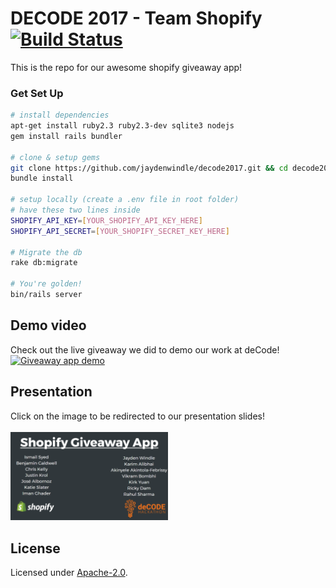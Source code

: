 # DECODE 2017 - Team Shopify [![Build Status](https://travis-ci.org/jaydenwindle/decode2017.svg?branch=master)](https://travis-ci.org/jaydenwindle/decode2017)

This is the repo for our awesome shopify giveaway app!

### Get Set Up
```bash
# install dependencies
apt-get install ruby2.3 ruby2.3-dev sqlite3 nodejs
gem install rails bundler

# clone & setup gems
git clone https://github.com/jaydenwindle/decode2017.git && cd decode2017
bundle install

# setup locally (create a .env file in root folder)
# have these two lines inside
SHOPIFY_API_KEY=[YOUR_SHOPIFY_API_KEY_HERE]
SHOPIFY_API_SECRET=[YOUR_SHOPIFY_SECRET_KEY_HERE]

# Migrate the db
rake db:migrate

# You're golden!
bin/rails server
```

## Demo video
Check out the live giveaway we did to demo our work at deCode!
[![Giveaway app demo](https://img.youtube.com/vi/W6xD4u978WU/0.jpg)](https://www.youtube.com/watch?v=W6xD4u978WU)

## Presentation
Click on the image to be redirected to our presentation slides! <br>
<a href="https://docs.google.com/presentation/d/1bccIJ-UB9OcdyJTIv7_rasnex8fuz_DPv_m_-dj8pQQ/edit?usp=sharing">  
  <img src="https://github.com/jaydenwindle/decode2017/blob/master/public/presentation.png" width="50%" height="50%"/>
</a>

## License

Licensed under [Apache-2.0](LICENSE).
